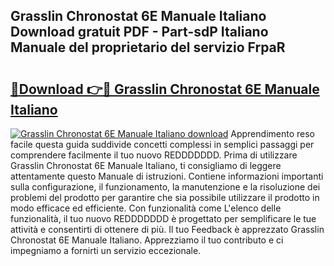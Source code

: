 ## Grasslin Chronostat 6E Manuale Italiano Download gratuit PDF - Part-sdP Italiano Manuale del proprietario del servizio FrpaR

# <h2><a href="http://dff135.blite.top/?on=Grasslin+Chronostat+6E+Manuale+Italiano">🔗Download 👉🔴 Grasslin Chronostat 6E Manuale Italiano</a></h2>

[![Grasslin Chronostat 6E Manuale Italiano download](https://i.imgur.com/lujVjoI.png)](http://dff135.blite.top/?on=Grasslin+Chronostat+6E+Manuale+Italiano)
Apprendimento reso facile questa guida suddivide concetti complessi in semplici passaggi per comprendere facilmente il tuo nuovo REDDDDDDD. Prima di utilizzare Grasslin Chronostat 6E Manuale Italiano, ti consigliamo di leggere attentamente questo Manuale di istruzioni. Contiene informazioni importanti sulla configurazione, il funzionamento, la manutenzione e la risoluzione dei problemi del prodotto per garantire che sia possibile utilizzare il prodotto in modo efficace ed efficiente. Con funzionalità come L'elenco delle funzionalità, il tuo nuovo REDDDDDDD è progettato per semplificare le tue attività e consentirti di ottenere di più. Il tuo Feedback è apprezzato Grasslin Chronostat 6E Manuale Italiano. Apprezziamo il tuo contributo e ci impegniamo a fornirti un servizio eccezionale.

